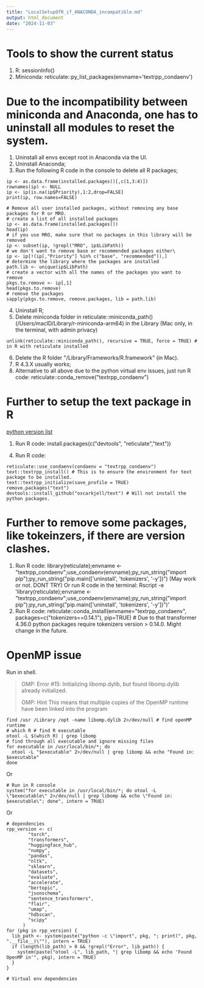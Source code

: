 ```yaml
---
title: "LocalSetupOfR_if_ANACONDA_incompatible.md"
output: html_document
date: "2024-11-03"
---
```


# Tools to show the current status
1. R: sessionInfo()
2. Miniconda: reticulate::py_list_packages(envname='textrpp_condaenv')

# Due to the incompatibility between miniconda and Anaconda, one has to uninstall all modules to reset the system.
1. Uninstall all envs except root in Anaconda via the UI.
2. Uninstall Anaconda;
3. Run the following R code in the console to delete all R packages;

```{r posting uninstallation code, eval = FALSE}
ip <- as.data.frame(installed.packages()[,c(1,3:4)])
rownames(ip) <- NULL
ip <- ip[is.na(ip$Priority),1:2,drop=FALSE]
print(ip, row.names=FALSE)

# Remove all user installed packages, without removing any base packages for R or MRO.
# create a list of all installed packages
ip <- as.data.frame(installed.packages())
head(ip)
# if you use MRO, make sure that no packages in this library will be removed
ip <- subset(ip, !grepl("MRO", ip$LibPath))
# we don't want to remove base or recommended packages either\
ip <- ip[!(ip[,"Priority"] %in% c("base", "recommended")),]
# determine the library where the packages are installed
path.lib <- unique(ip$LibPath)
# create a vector with all the names of the packages you want to remove
pkgs.to.remove <- ip[,1]
head(pkgs.to.remove)
# remove the packages
sapply(pkgs.to.remove, remove.packages, lib = path.lib)
```

4. Uninstall R;
5. Delete miniconda folder in reticulate::miniconda_path() (/Users/macID/Library/r-miniconda-arm64) in the Library (Mac only, in the terminal, with admin privacy)
```
unlink(reticulate::miniconda_path(), recursive = TRUE, force = TRUE) # in R with reticulate installed
```
6. Delete the R folder "/Library/Frameworks/R.framework" (in Mac).
7. R 4.3.X usually works;
8. Alternative to all above due to the python virtual env issues, just run R code: reticulate::conda_remove("textrpp_condaenv")

# Further to setup the text package in R
[python version list](https://github.com/moomoofarm1/textPlot/blob/master/R/0_0_text_install.R)
1. Run R code: install.packages(c("devtools", "reticulate","text"))
<!--2. Run R code: reticulate::install_miniconda(force=TRUE)
3. Run R code: reticulate::conda_create(envname="textrpp_condaenv", python_version="3.9") -->
4. Run R code:
```
reticulate::use_condaenv(condaenv = "textrpp_condaenv")
text::textrpp_install() # This is to ensure the environment for text package to be installed.
text::textrpp_initialize(save_profile = TRUE)
remove.packages("text")
devtools::install_github("oscarkjell/text") # Will not install the python packages.
```
<!-- 5. Run R code: reticulate::conda_install(envname="textrpp_condaenv", packages=c(
   "torch==2.2.0"
   ), pip=TRUE)    
6. (DO NOT RUN) Run R code:
   rpp_version <- c(
  "flair==0.13.0",
  "transformers==4.36.0",
  "huggingface_hub==0.20.0",
  "numpy==1.26.0",
  "pandas==2.0.3",
  "nltk==3.6.7",
  "scikit-learn==1.3.0",
  "datasets==2.16.1",
  "evaluate==0.4.0",
  "accelerate==0.26.0",
  "bertopic==0.16.0",
  "jsonschema==4.19.2",
  "sentence-transformers==2.2.2",
  "umap-learn==0.5.4",
  "hdbscan==0.8.33"
  ) 
5. Run R code: rpp_version <- c("nltk==3.6.7")
6. Run R code: reticulate::conda_install(envname="textrpp_condaenv", packages=rpp_version)
7. Run R code: reticulate::use_condaenv(condaenv = "textrpp_condaenv")
8. Run R code: devtools::install_github("oscarkjell/text") # need to install conda first, the command 'install.packages("text")' do not need to install conda first.
9. Backup code (DONOTRUN): text::textrpp_install();
10. Run R code: text::textrpp_initialize(save_profile = TRUE)

NOTE: Steps 7-9 might only work for R version [4.3](https://mac.r-project.org/big-sur-arm64/R-4.3-branch/R-4.3-branch-arm64.pkg) at https://mac.r-project.org/ 

One step of all the above in the terminal: 
```
Rscript -e 'install.packages(c("devtools", "reticulate"));reticulate::install_miniconda(force=TRUE);reticulate::conda_create(envname="textrpp_condaenv", python_version="3.9");reticulate::conda_install(envname="textrpp_condaenv", packages=c("torch==2.2.0", "flair==0.13.0"), pip=TRUE);rpp_version <- c("nltk==3.6.7");reticulate::conda_install(envname="textrpp_condaenv", packages=rpp_version);reticulate::use_condaenv(condaenv = "textrpp_condaenv");devtools::install_github("oscarkjell/text");text::textrpp_initialize(save_profile = TRUE);'
```
 -->

# Further to remove some packages, like tokeinzers, if there are version clashes.
1. Run R code: library(reticulate);envname <- "textrpp_condaenv";use_condaenv(envname);py_run_string("import pip");py_run_string("pip.main(['uninstall', 'tokenizers', '-y'])")
(May work or not. DONT TRY) Or run R code in the terminal: Rscript -e 'library(reticulate);envname <- "textrpp_condaenv";use_condaenv(envname);py_run_string("import pip");py_run_string("pip.main(['uninstall', 'tokenizers', '-y'])")'
2. Run R code: reticulate::conda_install(envname="textrpp_condaenv", packages=c("tokenizers==0.14.1"), pip=TRUE)  # Due to that transformer 4.36.0 python packages require tokenizers version > 0.14.0. Might change in the future.

# OpenMP issue
Run in shell.
> OMP: Error #15: Initializing libomp.dylib, but found libomp.dylib already initialized.
>
> OMP: Hint This means that multiple copies of the OpenMP runtime have been linked into the program
```
find /usr /Library /opt -name libomp.dylib 2>/dev/null # find openMP runtime
# which R # find R executable
otool -L $(which R) | grep libomp
# find through all executable and ignore missing files 
for executable in /usr/local/bin/*; do
  otool -L "$executable" 2>/dev/null | grep libomp && echo "Found in: $executable"
done
```
Or
```
# Run in R console
system("for executable in /usr/local/bin/*; do otool -L \"$executable\" 2>/dev/null | grep libomp && echo \"Found in: $executable\"; done", intern = TRUE)
```
Or 
```
# dependencies
rpp_version <- c(
        "torch",
        "transformers",
        "huggingface_hub",
        "numpy",
        "pandas",
        "nltk",
        "sklearn", 
        "datasets",
        "evaluate",
        "accelerate",
        "bertopic",
        "jsonschema",
        "sentence_transformers",
        "flair",
        "umap",
        "hdbscan",
        "scipy"
      )
for (pkg in rpp_version) {
  lib_path <- system(paste("python -c \"import", pkg, "; print(", pkg, ".__file__)\""), intern = TRUE)
  if (length(lib_path) > 0 && !grepl("Error", lib_path)) {
    system(paste("otool -L", lib_path, "| grep libomp && echo 'Found OpenMP in'", pkg), intern = TRUE)
  }
}
```

```
# Virtual env dependencies

```
